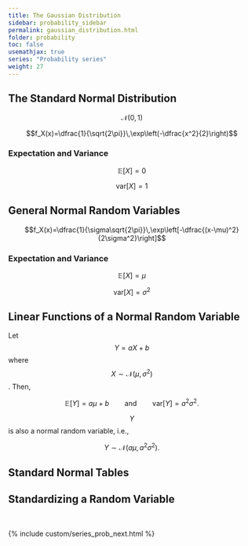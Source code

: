 ```yaml
---
title: The Gaussian Distribution
sidebar: probability_sidebar
permalink: gaussian_distribution.html
folder: probability
toc: false
usemathjax: true
series: "Probability series"
weight: 27
---
```


## The Standard Normal Distribution

$$\mathcal{N}(0,1)$$

$$f_X(x)=\dfrac{1}{\sqrt{2\pi}}\,\exp\left(-\dfrac{x^2}{2}\right)$$

### Expectation and Variance

$$\mathbb{E}[X]=0$$

$$\mathrm{var}[X]=1$$


## General Normal Random Variables

$$f_X(x)=\dfrac{1}{\sigma\sqrt{2\pi}}\,\exp\left[-\dfrac{(x-\mu)^2}{2\sigma^2}\right]$$

### Expectation and Variance

$$\mathbb{E}[X]=\mu$$

$$\mathrm{var}[X]=\sigma^2$$

## Linear Functions of a Normal Random Variable

Let $$Y=aX+b$$ where $$X\sim\mathcal{N}(\mu,\sigma^2)$$. Then,

$$\mathbb{E}[Y]=a\mu+b\qquad\text{and}\qquad\mathrm{var}[Y]=a^2\sigma^2.$$

$$Y$$ is also a normal random variable, i.e.,

$$Y\sim\mathcal{N}(a\mu,a^2\sigma^2).$$

## Standard Normal Tables


## Standardizing a Random Variable

<br>

{% include custom/series_prob_next.html %}
